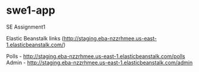 # swe1-app
SE  Assignment1

Elastic Beanstalk links (http://staging.eba-nzzrhmee.us-east-1.elasticbeanstalk.com/)

Polls - http://staging.eba-nzzrhmee.us-east-1.elasticbeanstalk.com/polls
Admin - http://staging.eba-nzzrhmee.us-east-1.elasticbeanstalk.com/admin
